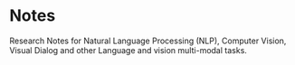 # Notes
Research Notes for Natural Language Processing (NLP), Computer Vision, Visual Dialog and other Language and vision multi-modal tasks.
